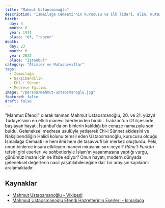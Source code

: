 ```yaml
---
title: "Mahmut Ustaosmanoğlu"
description: "İsmailağa Cemaati'nin kurucusu ve ilk lideri, alim, mutasavvıf ve mürşid."
birth:
  day: 4
  month: 8
  year: 1931
  place: "Of, Trabzon"
death:
  day: 23
  month: 6
  year: 2022
  place: "İstanbul"
category: "Âlimler ve Mutasavvıflar"
tags:
  - İsmailağa
  - Nakşibendilik
  - Ehl-i Sünnet
  - Medrese Eğitimi
image: "/person/mahmut-ustaosmanoglu.jpg"
featured: false
draft: false
---
```


"Mahmut Efendi" olarak tanınan Mahmut Ustaosmanoğlu, 20. ve 21. yüzyıl Türkiye'sinin en etkili manevi liderlerinden biridir. Trabzon'un Of ilçesinde başlayan hayatı, İstanbul'da on binlerin katıldığı bir cenaze namazıyla son buldu. Geleneksel medrese usulüyle yetişerek Ehl-i Sünnet akidesini ve Nakşibendiliğin Halidî kolunu temsil eden Ustaosmanoğlu, kurucusu olduğu İsmailağa Cemaati ile hem ilmi hem de tasavvufi bir merkez oluşturdu. Peki, onun binlerce insanı etkileyen manevi mirasının sırrı neydi? *Rûhu'l-Furkân* tefsiri gibi eserleri ve sohbetleriyle İslam'ın yaşanmasına yaptığı vurgu, günümüz insanı için ne ifade ediyor? Onun hayatı, modern dünyada geleneksel değerlerin nasıl yaşatılabileceğine dair bir arayışın kapılarını aralamaktadır.

## Kaynaklar

- [Mahmut Ustaosmanoğlu - Vikipedi](https://tr.wikipedia.org/wiki/Mahmut_Ustaosmano%C4%9Flu)
- [Mahmud Ustaosmanoğlu Efendi Hazretlerinin Eserleri - İsmailağa](https://www.ismailaga.org.tr/mahmud-ustaosmanoglu-efendi-hazretlerinin-eserleri)